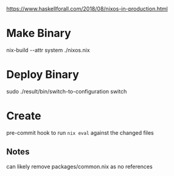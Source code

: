 https://www.haskellforall.com/2018/08/nixos-in-production.html

# Make Binary
nix-build --attr system ./nixos.nix

# Deploy Binary
sudo ./result/bin/switch-to-configuration switch

# Create
pre-commit hook to run `nix eval` against the changed files



## Notes

can likely remove packages/common.nix as no references
